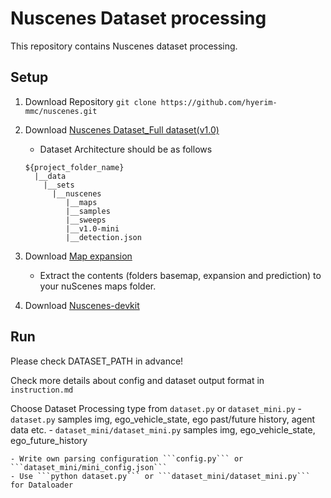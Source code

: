 # Nuscenes Dataset processing
This repository contains Nuscenes dataset processing.

## Setup
1. Download Repository ```git clone https://github.com/hyerim-mmc/nuscenes.git```
2. Download [Nuscenes Dataset_Full dataset(v1.0)](https://www.nuscenes.org/download) 

    - Dataset Architecture should be as follows
    ```
   ${project_folder_name}
      |__data
        |__sets
          |__nuscenes
             |__maps
             |__samples
             |__sweeps
             |__v1.0-mini
             |__detection.json
    ```

3. Download [Map expansion](https://www.nuscenes.org/download) 
   
   - Extract the contents (folders basemap, expansion and prediction) to your nuScenes maps folder. 
4. Download [Nuscenes-devkit](https://github.com/nutonomy/nuscenes-devkit#getting-started-with-nuscenes)


## Run
Please check DATASET_PATH in advance!


Check more details about config and dataset output format in ```instruction.md```


Choose Dataset Processing type from ```dataset.py``` or ```dataset_mini.py```
    - ```dataset.py``` samples img, ego_vehicle_state, ego past/future history, agent data etc. 
    - ```dataset_mini/dataset_mini.py``` samples img, ego_vehicle_state, ego_future_history


    - Write own parsing configuration ```config.py``` or ```dataset_mini/mini_config.json```
    - Use ```python dataset.py``` or ```dataset_mini/dataset_mini.py``` for Dataloader
    